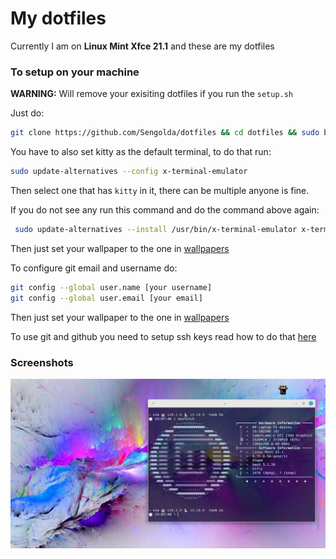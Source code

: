 # My dotfiles
Currently I am on **Linux Mint Xfce 21.1** and these are my dotfiles

### To setup on your machine 
**WARNING:** Will remove your exisiting dotfiles if you run the `setup.sh`

Just do:
```bash
git clone https://github.com/Sengolda/dotfiles && cd dotfiles && sudo bash setup.sh
```

You have to also set kitty as the default terminal, to do that run:

```bash
sudo update-alternatives --config x-terminal-emulator
```
Then select one that has `kitty` in it, there can be multiple anyone is fine.


If you do not see any run this command and do the command above again:
```bash
 sudo update-alternatives --install /usr/bin/x-terminal-emulator x-terminal-emulator /usr/local/bin/kitty 50
```

Then just set your wallpaper to the one in [wallpapers](wallpapers/vibrant-05.jpg)


To configure git email and username do:
```bash
git config --global user.name [your username]
git config --global user.email [your email]
```

Then just set your wallpaper to the one in [wallpapers](wallpapers/vibrant-05.jpg)

To use git and github you need to setup ssh keys read how to do that [here](https://www.freecodecamp.org/news/git-ssh-how-to/)


### Screenshots
![image](screenshot.png)
